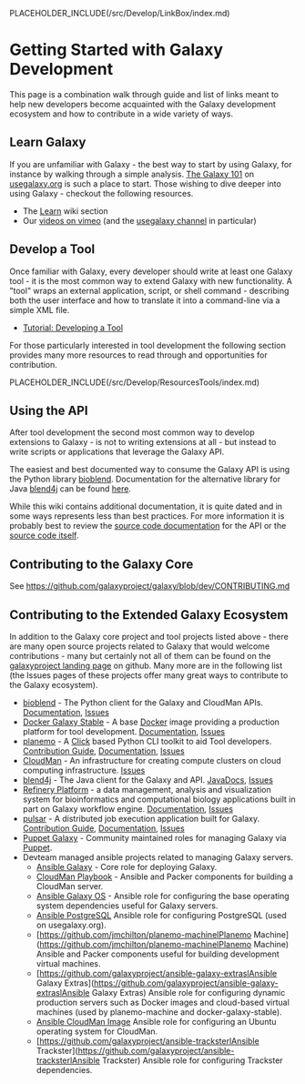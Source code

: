 PLACEHOLDER_INCLUDE(/src/Develop/LinkBox/index.md)

# Getting Started with Galaxy Development

This page is a combination walk through guide and list of links meant to help new developers become acquainted with the Galaxy development ecosystem and how to contribute in a wide variety of ways.

## Learn Galaxy

If you are unfamiliar with Galaxy - the best way to start by using Galaxy, for instance by  walking through a simple analysis. [The Galaxy 101](https://usegalaxy.org/u/aun1/p/galaxy101) on [usegalaxy.org](https://usegalaxy.org/) is such a place to start. Those wishing to dive deeper into using Galaxy - checkout the following resources.

* The [Learn](/src/Learn/index.md) wiki section
* Our [videos on vimeo](http://vimeo.com/galaxyproject/channels) (and the [usegalaxy channel](http://vimeo.com/73486255) in particular)

## Develop a Tool

Once familiar with Galaxy, every developer should write at least one Galaxy tool - it is the most common way to extend Galaxy with new functionality. A "tool" wraps an external application, script, or shell command - describing both the user interface and how to translate it into a command-line via a simple XML file.

* [Tutorial: Developing a Tool](/src/Admin/Tools/AddToolTutorial/index.md)

For those particularly interested in tool development the following section provides many more resources to read through and opportunities for contribution.

PLACEHOLDER_INCLUDE(/src/Develop/ResourcesTools/index.md)

## Using the API

After tool development the second most common way to develop extensions to Galaxy - is not to writing extensions at all - but instead to write scripts or applications that leverage the Galaxy API.

The easiest and best documented way to consume the Galaxy API is using the Python library [bioblend](http://bioblend.readthedocs.org/). Documentation for the alternative library for Java [blend4j](https://github.com/jmchilton/blend4j) can be found [here](http://jmchilton.github.io/blend4j/apidocs/).

While this wiki contains additional documentation, it is quite dated and in some ways represents less than best practices. For more information it is probably best to review the [source code documentation](https://galaxy-central.readthedocs.org/en/latest/lib/galaxy.webapps.galaxy.api.html) for the API or the [source code itself](https://github.com/galaxyproject/galaxy/tree/dev/lib/galaxy/webapps/galaxy/api).

## Contributing to the Galaxy Core

See https://github.com/galaxyproject/galaxy/blob/dev/CONTRIBUTING.md

## Contributing to the Extended Galaxy Ecosystem

In addition to the Galaxy core project and tool projects listed above - there are many open source projects related to Galaxy that would welcome contributions - many but certainly not all of them can be found on the [galaxyproject landing page](https://github.com/galaxyproject/) on github. Many more are in the following list (the Issues pages of these projects offer many great ways to contribute to the Galaxy ecosystem).

* [bioblend](https://github.com/galaxyproject/bioblend) - The Python client for the Galaxy and CloudMan APIs. [Documentation](http://bioblend.readthedocs.org/en/latest/), [Issues](https://github.com/galaxyproject/bioblend/issues)
* [Docker Galaxy Stable](https://github.com/bgruening/docker-galaxy-stable) - A  base [Docker](https://www.docker.com/) image providing a production platform for tool development. [Documentation](https://github.com/bgruening/docker-galaxy-stable), [Issues](https://github.com/bgruening/docker-galaxy-stable/issues)
* [planemo](https://github.com/galaxyproject/planemo) - A [Click](http://click.pocoo.org/3/) based Python CLI toolkit to aid Tool developers. [Contribution Guide](https://github.com/galaxyproject/planemo/blob/master/CONTRIBUTING.rst), [Documentation](http://planemo.readthedocs.org/en/latest/), [Issues](https://github.com/galaxyproject/planemo/issues)
* [CloudMan](https://github.com/galaxyproject/cloudman) - An infrastructure for creating compute clusters on cloud computing infrastructure. [Issues](https://trello.com/b/csTK4j3B/galaxy-cloudman)
* [blend4j](https://github.com/galaxyproject/blend4j) - The Java client for the Galaxy and API. [JavaDocs](http://jmchilton.github.io/blend4j/apidocs/), [Issues](https://github.com/galaxyproject/blend4j/issues)
* [Refinery Platform](http://www.refinery-platform.org/) - a data management, analysis and visualization system for bioinformatics and computational biology applications built in part on Galaxy workflow engine. [Documentation](https://github.com/parklab/refinery-platform), [Issues](https://github.com/parklab/refinery-platform/issues)
* [pulsar](https://github.com/galaxyproject/pulsar) - A distributed job execution application built for Galaxy. [Contribution Guide](https://github.com/galaxyproject/pulsar/blob/master/CONTRIBUTING.rst), [Documentation](https://pulsar.readthedocs.org/en/latest/), [Issues](https://github.com/galaxyproject/pulsar/issues)
* [Puppet Galaxy](https://github.com/puppet-galaxy/puppet-galaxy) - Community maintained roles for managing Galaxy via [Puppet](http://puppetlabs.com/).
* Devteam managed ansible projects related to managing Galaxy servers.
  * [Ansible Galaxy](https://github.com/galaxyproject/ansible-galaxy) - Core role for deploying Galaxy.
  * [CloudMan Playbook](https://github.com/galaxyproject/galaxy-cloudman-playbook) - Ansible and Packer components for building a CloudMan server.
  * [Ansible Galaxy OS](https://github.com/galaxyproject/ansible-galaxy-os) - Ansible role for configuring the base operating system dependencies useful for Galaxy servers.
  * [Ansible PostgreSQL](https://github.com/galaxyproject/ansible-postgresql) Ansible role for configuring PostgreSQL (used on usegalaxy.org).
  * [https://github.com/jmchilton/planemo-machinelPlanemo Machine](https://github.com/jmchilton/planemo-machinelPlanemo Machine) Ansible and Packer components useful for building development virtual machines.
  * [https://github.com/galaxyproject/ansible-galaxy-extraslAnsible Galaxy Extras](https://github.com/galaxyproject/ansible-galaxy-extraslAnsible Galaxy Extras) Ansible role for configuring dynamic production servers such as Docker images and cloud-based virtual machines (used by planemo-machine and docker-galaxy-stable).
  * [Ansible CloudMan Image](https://github.com/galaxyproject/ansible-cloudman-image) Ansible role for configuring an Ubuntu operating system for CloudMan.
  * [https://github.com/galaxyproject/ansible-tracksterlAnsible Trackster](https://github.com/galaxyproject/ansible-tracksterlAnsible Trackster) Ansible role for configuring Trackster dependencies.


